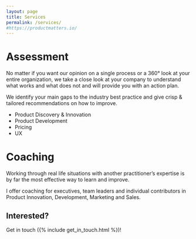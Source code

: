 ```yaml
---
layout: page
title: Services
permalink: /services/
#https://productmatters.io/
---
```


# Assessment

No matter if you want our opinion on a single process or a 360° look at your entire organization, we take a close look at your company to understand what works and what does not and will provide you with an action plan.

We identify your main gaps to the industry best practice and give crisp & tailored recommendations on how to improve.

* Product Discovery & Innovation
* Product Development
* Pricing
* UX

# Coaching

Working through real life situations with another practitioner’s expertise is by far the most effective way to learn and improve.

I offer coaching for executives, team leaders and individual contributors in Product Innovation, Development, Marketing and Sales.


## Interested?

Get in touch ({% include get_in_touch.html %})!